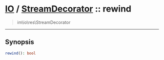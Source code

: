 # [IO](IO.md) / [StreamDecorator](IO-StreamDecorator.md) :: rewind
 > im\io\res\StreamDecorator
____

## Synopsis
```php
rewind(): bool
```
